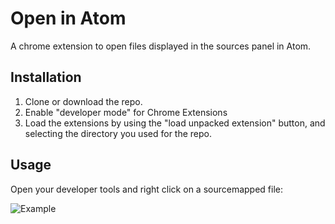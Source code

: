 # Open in Atom
A chrome extension to open files displayed in the sources panel in Atom.


## Installation 
1. Clone or download the repo. 
2. Enable "developer mode" for Chrome Extensions
3. Load the extensions by using the "load unpacked extension" button, and selecting the directory you used for the repo.

## Usage
Open your developer tools and right click on a sourcemapped file:

![Example](http://myvr-dev-files.s3.amazonaws.com/myvr-dev-files/tristansjunk/Monosnap_2017-11-09_15-07-29.png)

